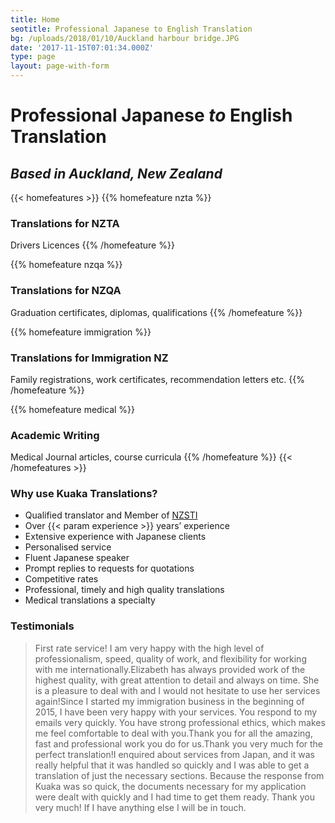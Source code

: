 ```yaml
---
title: Home
seotitle: Professional Japanese to English Translation
bg: /uploads/2018/01/10/Auckland harbour bridge.JPG
date: '2017-11-15T07:01:34.000Z'
type: page
layout: page-with-form
---
```


# Professional Japanese *to* English Translation

## *Based in Auckland, New Zealand*

{{\< homefeatures >}} {{% homefeature nzta %}}

### Translations for NZTA

Drivers Licences
{{% /homefeature %}}

{{% homefeature nzqa %}}

### Translations for NZQA

Graduation certificates, diplomas, qualifications
{{% /homefeature %}}

{{% homefeature immigration %}}

### Translations for Immigration NZ

Family registrations, work certificates, recommendation letters etc. {{% /homefeature %}}

{{% homefeature medical %}}

### Academic Writing

Medical Journal articles, course curricula {{% /homefeature %}} {{\< /homefeatures >}}

### Why use Kuaka Translations?

* Qualified translator and Member of [NZSTI](https://www.nzsti.org/ "")
* Over {{\< param experience >}} years’ experience
* Extensive experience with Japanese clients
* Personalised service
* Fluent Japanese speaker
* Prompt replies to requests for quotations
* Competitive rates
* Professional, timely and high quality translations
* Medical translations a specialty

### Testimonials

> First rate service! I am very happy with the high level of professionalism, speed, quality of work, and flexibility for working with me internationally.Elizabeth has always provided work of the highest quality, with great attention to detail and always on time. She is a pleasure to deal with and I would not hesitate to use her services again!Since I started my immigration business in the beginning of 2015, I have been very happy with your services. You respond to my emails very quickly. You have strong professional ethics, which makes me feel comfortable to deal with you.Thank you for all the amazing, fast and professional work you do for us.Thank you very much for the perfect translation!I enquired about services from Japan, and it was really helpful that it was handled so quickly and I was able to get a translation of just the necessary sections. Because the response from Kuaka was so quick, the documents necessary for my application were dealt with quickly and I had time to get them ready. Thank you very much! If I have anything else I will be in touch.
